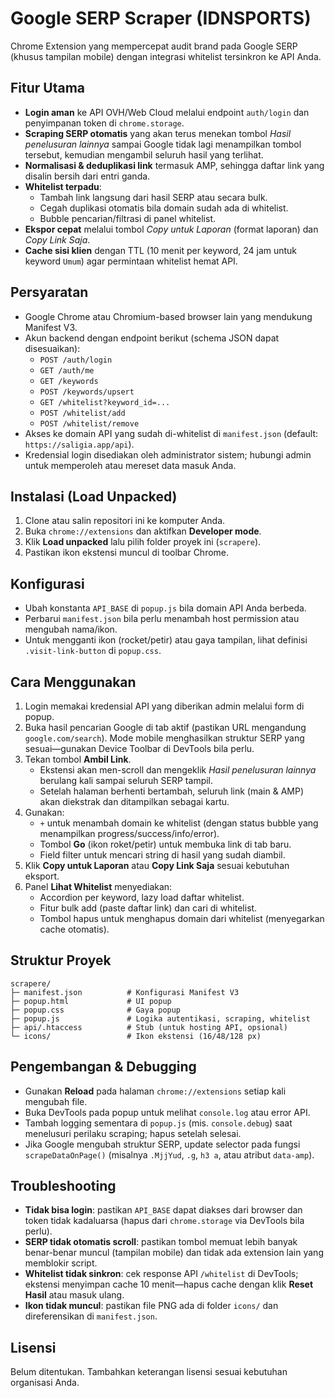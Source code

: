 # Google SERP Scraper (IDNSPORTS)

Chrome Extension yang mempercepat audit brand pada Google SERP (khusus tampilan mobile) dengan integrasi whitelist tersinkron ke API Anda.

## Fitur Utama
- **Login aman** ke API OVH/Web Cloud melalui endpoint `auth/login` dan penyimpanan token di `chrome.storage`.
- **Scraping SERP otomatis** yang akan terus menekan tombol *Hasil penelusuran lainnya* sampai Google tidak lagi menampilkan tombol tersebut, kemudian mengambil seluruh hasil yang terlihat.
- **Normalisasi & deduplikasi link** termasuk AMP, sehingga daftar link yang disalin bersih dari entri ganda.
- **Whitelist terpadu**:
  - Tambah link langsung dari hasil SERP atau secara bulk.
  - Cegah duplikasi otomatis bila domain sudah ada di whitelist.
  - Bubble pencarian/filtrasi di panel whitelist.
- **Ekspor cepat** melalui tombol *Copy untuk Laporan* (format laporan) dan *Copy Link Saja*.
- **Cache sisi klien** dengan TTL (10 menit per keyword, 24 jam untuk keyword `Umum`) agar permintaan whitelist hemat API.

## Persyaratan
- Google Chrome atau Chromium-based browser lain yang mendukung Manifest V3.
- Akun backend dengan endpoint berikut (schema JSON dapat disesuaikan):
  - `POST /auth/login`
  - `GET /auth/me`
  - `GET /keywords`
  - `POST /keywords/upsert`
  - `GET /whitelist?keyword_id=...`
  - `POST /whitelist/add`
  - `POST /whitelist/remove`
- Akses ke domain API yang sudah di-whitelist di `manifest.json` (default: `https://saligia.app/api`).
- Kredensial login disediakan oleh administrator sistem; hubungi admin untuk memperoleh atau mereset data masuk Anda.

## Instalasi (Load Unpacked)
1. Clone atau salin repositori ini ke komputer Anda.
2. Buka `chrome://extensions` dan aktifkan **Developer mode**.
3. Klik **Load unpacked** lalu pilih folder proyek ini (`scrapere`).
4. Pastikan ikon ekstensi muncul di toolbar Chrome.

## Konfigurasi
- Ubah konstanta `API_BASE` di `popup.js` bila domain API Anda berbeda.
- Perbarui `manifest.json` bila perlu menambah host permission atau mengubah nama/ikon.
- Untuk mengganti ikon (rocket/petir) atau gaya tampilan, lihat definisi `.visit-link-button` di `popup.css`.

## Cara Menggunakan
1. Login memakai kredensial API yang diberikan admin melalui form di popup.
2. Buka hasil pencarian Google di tab aktif (pastikan URL mengandung `google.com/search`). Mode mobile menghasilkan struktur SERP yang sesuai—gunakan Device Toolbar di DevTools bila perlu.
3. Tekan tombol **Ambil Link**.
   - Ekstensi akan men-scroll dan mengeklik *Hasil penelusuran lainnya* berulang kali sampai seluruh SERP tampil.
   - Setelah halaman berhenti bertambah, seluruh link (main & AMP) akan diekstrak dan ditampilkan sebagai kartu.
4. Gunakan:
   - `+` untuk menambah domain ke whitelist (dengan status bubble yang menampilkan progress/success/info/error).
   - Tombol **Go** (ikon roket/petir) untuk membuka link di tab baru.
   - Field filter untuk mencari string di hasil yang sudah diambil.
5. Klik **Copy untuk Laporan** atau **Copy Link Saja** sesuai kebutuhan eksport.
6. Panel **Lihat Whitelist** menyediakan:
   - Accordion per keyword, lazy load daftar whitelist.
   - Fitur bulk add (paste daftar link) dan cari di whitelist.
   - Tombol hapus untuk menghapus domain dari whitelist (menyegarkan cache otomatis).

## Struktur Proyek
```
scrapere/
├─ manifest.json          # Konfigurasi Manifest V3
├─ popup.html             # UI popup
├─ popup.css              # Gaya popup
├─ popup.js               # Logika autentikasi, scraping, whitelist
├─ api/.htaccess          # Stub (untuk hosting API, opsional)
└─ icons/                 # Ikon ekstensi (16/48/128 px)
```

## Pengembangan & Debugging
- Gunakan **Reload** pada halaman `chrome://extensions` setiap kali mengubah file.
- Buka DevTools pada popup untuk melihat `console.log` atau error API.
- Tambah logging sementara di `popup.js` (mis. `console.debug`) saat menelusuri perilaku scraping; hapus setelah selesai.
- Jika Google mengubah struktur SERP, update selector pada fungsi `scrapeDataOnPage()` (misalnya `.MjjYud`, `.g`, `h3 a`, atau atribut `data-amp`).

## Troubleshooting
- **Tidak bisa login**: pastikan `API_BASE` dapat diakses dari browser dan token tidak kadaluarsa (hapus dari `chrome.storage` via DevTools bila perlu).
- **SERP tidak otomatis scroll**: pastikan tombol memuat lebih banyak benar-benar muncul (tampilan mobile) dan tidak ada extension lain yang memblokir script.
- **Whitelist tidak sinkron**: cek response API `/whitelist` di DevTools; ekstensi menyimpan cache 10 menit—hapus cache dengan klik **Reset Hasil** atau masuk ulang.
- **Ikon tidak muncul**: pastikan file PNG ada di folder `icons/` dan direferensikan di `manifest.json`.

## Lisensi
Belum ditentukan. Tambahkan keterangan lisensi sesuai kebutuhan organisasi Anda.
